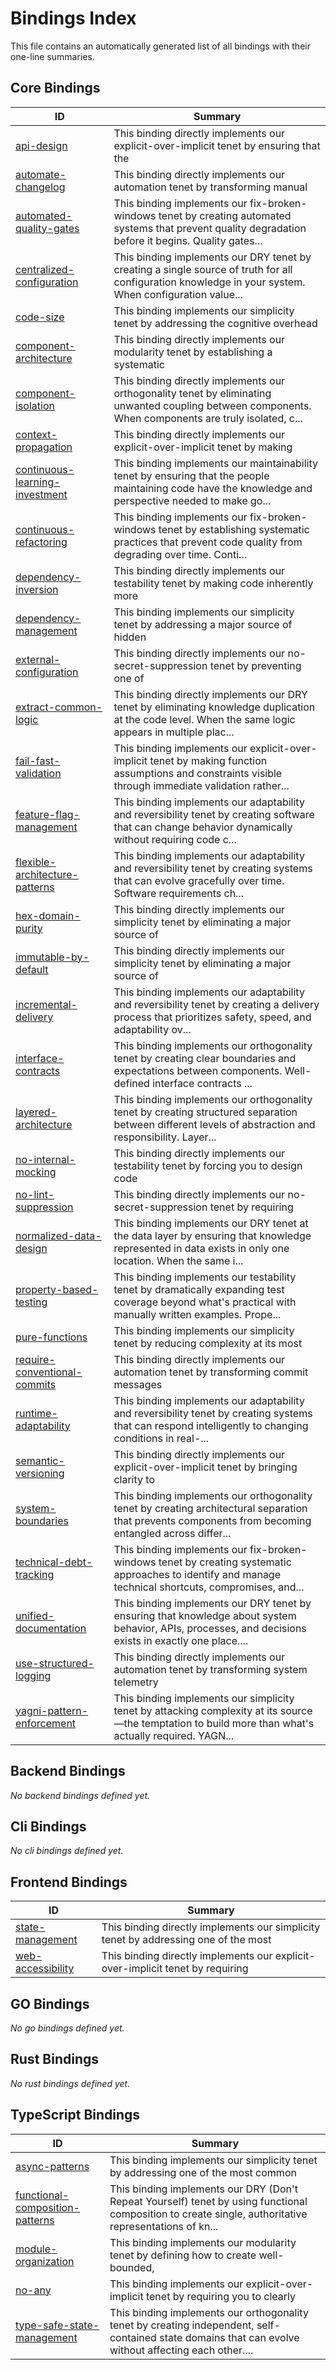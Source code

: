 # Bindings Index

This file contains an automatically generated list of all bindings with their one-line summaries.

## Core Bindings

| ID | Summary |
|---|---|
| [api-design](./core/api-design.md) | This binding directly implements our explicit-over-implicit tenet by ensuring that the |
| [automate-changelog](./core/automate-changelog.md) | This binding directly implements our automation tenet by transforming manual |
| [automated-quality-gates](./core/automated-quality-gates.md) | This binding implements our fix-broken-windows tenet by creating automated systems that prevent quality degradation before it begins. Quality gates... |
| [centralized-configuration](./core/centralized-configuration.md) | This binding implements our DRY tenet by creating a single source of truth for all configuration knowledge in your system. When configuration value... |
| [code-size](./core/code-size.md) | This binding implements our simplicity tenet by addressing the cognitive overhead |
| [component-architecture](./core/component-architecture.md) | This binding directly implements our modularity tenet by establishing a systematic |
| [component-isolation](./core/component-isolation.md) | This binding directly implements our orthogonality tenet by eliminating unwanted coupling between components. When components are truly isolated, c... |
| [context-propagation](./core/context-propagation.md) | This binding directly implements our explicit-over-implicit tenet by making |
| [continuous-learning-investment](./core/continuous-learning-investment.md) | This binding implements our maintainability tenet by ensuring that the people maintaining code have the knowledge and perspective needed to make go... |
| [continuous-refactoring](./core/continuous-refactoring.md) | This binding implements our fix-broken-windows tenet by establishing systematic practices that prevent code quality from degrading over time. Conti... |
| [dependency-inversion](./core/dependency-inversion.md) | This binding directly implements our testability tenet by making code inherently more |
| [dependency-management](./core/dependency-management.md) | This binding implements our simplicity tenet by addressing a major source of hidden |
| [external-configuration](./core/external-configuration.md) | This binding directly implements our no-secret-suppression tenet by preventing one of |
| [extract-common-logic](./core/extract-common-logic.md) | This binding directly implements our DRY tenet by eliminating knowledge duplication at the code level. When the same logic appears in multiple plac... |
| [fail-fast-validation](./core/fail-fast-validation.md) | This binding implements our explicit-over-implicit tenet by making function assumptions and constraints visible through immediate validation rather... |
| [feature-flag-management](./core/feature-flag-management.md) | This binding implements our adaptability and reversibility tenet by creating software that can change behavior dynamically without requiring code c... |
| [flexible-architecture-patterns](./core/flexible-architecture-patterns.md) | This binding implements our adaptability and reversibility tenet by creating systems that can evolve gracefully over time. Software requirements ch... |
| [hex-domain-purity](./core/hex-domain-purity.md) | This binding directly implements our simplicity tenet by eliminating a major source of |
| [immutable-by-default](./core/immutable-by-default.md) | This binding directly implements our simplicity tenet by eliminating a major source of |
| [incremental-delivery](./core/incremental-delivery.md) | This binding implements our adaptability and reversibility tenet by creating a delivery process that prioritizes safety, speed, and adaptability ov... |
| [interface-contracts](./core/interface-contracts.md) | This binding implements our orthogonality tenet by creating clear boundaries and expectations between components. Well-defined interface contracts ... |
| [layered-architecture](./core/layered-architecture.md) | This binding implements our orthogonality tenet by creating structured separation between different levels of abstraction and responsibility. Layer... |
| [no-internal-mocking](./core/no-internal-mocking.md) | This binding directly implements our testability tenet by forcing you to design code |
| [no-lint-suppression](./core/no-lint-suppression.md) | This binding directly implements our no-secret-suppression tenet by requiring |
| [normalized-data-design](./core/normalized-data-design.md) | This binding implements our DRY tenet at the data layer by ensuring that knowledge represented in data exists in only one location. When the same i... |
| [property-based-testing](./core/property-based-testing.md) | This binding implements our testability tenet by dramatically expanding test coverage beyond what's practical with manually written examples. Prope... |
| [pure-functions](./core/pure-functions.md) | This binding implements our simplicity tenet by reducing complexity at its most |
| [require-conventional-commits](./core/require-conventional-commits.md) | This binding directly implements our automation tenet by transforming commit messages |
| [runtime-adaptability](./core/runtime-adaptability.md) | This binding implements our adaptability and reversibility tenet by creating systems that can respond intelligently to changing conditions in real-... |
| [semantic-versioning](./core/semantic-versioning.md) | This binding directly implements our explicit-over-implicit tenet by bringing clarity to |
| [system-boundaries](./core/system-boundaries.md) | This binding implements our orthogonality tenet by creating architectural separation that prevents components from becoming entangled across differ... |
| [technical-debt-tracking](./core/technical-debt-tracking.md) | This binding implements our fix-broken-windows tenet by creating systematic approaches to identify and manage technical shortcuts, compromises, and... |
| [unified-documentation](./core/unified-documentation.md) | This binding implements our DRY tenet by ensuring that knowledge about system behavior, APIs, processes, and decisions exists in exactly one place.... |
| [use-structured-logging](./core/use-structured-logging.md) | This binding directly implements our automation tenet by transforming system telemetry |
| [yagni-pattern-enforcement](./core/yagni-pattern-enforcement.md) | This binding implements our simplicity tenet by attacking complexity at its source—the temptation to build more than what's actually required. YAGN... |

## Backend Bindings

_No backend bindings defined yet._

## Cli Bindings

_No cli bindings defined yet._

## Frontend Bindings

| ID | Summary |
|---|---|
| [state-management](./categories/frontend/state-management.md) | This binding directly implements our simplicity tenet by addressing one of the most |
| [web-accessibility](./categories/frontend/web-accessibility.md) | This binding directly implements our explicit-over-implicit tenet by requiring |

## GO Bindings

_No go bindings defined yet._

## Rust Bindings

_No rust bindings defined yet._

## TypeScript Bindings

| ID | Summary |
|---|---|
| [async-patterns](./categories/typescript/async-patterns.md) | This binding implements our simplicity tenet by addressing one of the most common |
| [functional-composition-patterns](./categories/typescript/functional-composition-patterns.md) | This binding implements our DRY (Don't Repeat Yourself) tenet by using functional composition to create single, authoritative representations of kn... |
| [module-organization](./categories/typescript/module-organization.md) | This binding implements our modularity tenet by defining how to create well-bounded, |
| [no-any](./categories/typescript/no-any.md) | This binding implements our explicit-over-implicit tenet by requiring you to clearly |
| [type-safe-state-management](./categories/typescript/type-safe-state-management.md) | This binding implements our orthogonality tenet by creating independent, self-contained state domains that can evolve without affecting each other.... |
